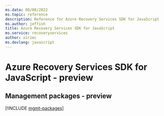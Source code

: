 ```yaml
---
ms.data: 08/08/2022
ms.topic: reference
description: Reference for Azure Recovery Services SDK for JavaScript
ms.author: jeffish
title: Azure Recovery Services SDK for JavaScript
ms.service: recoveryservices
author: xirzec
ms.devlang: javascript
---
```

# Azure Recovery Services SDK for JavaScript - preview

## Management packages - preview
[!INCLUDE [mgmt-packages](recovery-services-mgmt-index.md)]